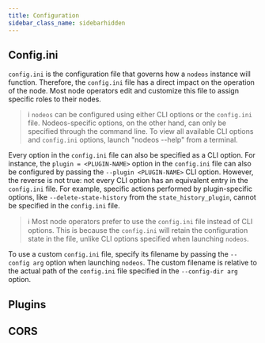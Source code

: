 ```yaml
---
title: Configuration
sidebar_class_name: sidebarhidden
---
```


## Config.ini

`config.ini` is the configuration file that governs how a `nodeos` instance will function. Therefore, the `config.ini` file has a direct impact on the operation of the node. Most node operators edit and customize this file to assign specific roles to their nodes.

> i `nodeos` can be configured using either CLI options or the `config.ini` file. Nodeos-specific options, on the other hand, can only be specified through the command line. To view all available CLI options and `config.ini` options, launch "nodeos --help" from a terminal.

Every option in the `config.ini` file can also be specified as a CLI option. For instance, the `plugin = <PLUGIN-NAME>` option in the `config.ini` file can also be configured by passing the `--plugin <PLUGIN-NAME>` CLI option. However, the reverse is not true: not every CLI option has an equivalent entry in the `config.ini` file. For example, specific actions performed by plugin-specific options, like `--delete-state-history` from the `state_history_plugin`, cannot be specified in the `config.ini` file.

> ℹ️ Most node operators prefer to use the `config.ini` file instead of CLI options. This is because the `config.ini` will retain the configuration state in the file, unlike CLI options specified when launching `nodeos`.

To use a custom `config.ini` file, specify its filename by passing the `--config arg` option when launching `nodeos`. The custom filename is relative to the actual path of the `config.ini` file specified in the `--config-dir arg` option.

## Plugins

## CORS
